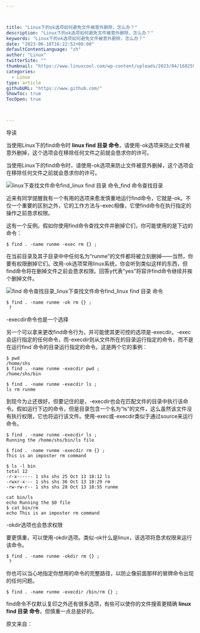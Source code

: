 ```yaml
---



title: "Linux下的ok选项如何避免文件被意外删除，怎么办？"
description: "Linux下的ok选项如何避免文件被意外删除，怎么办？"
keywords: "Linux下的ok选项如何避免文件被意外删除，怎么办？"
date: "2023-06-18T16:22:52+08:00"
defaultContentLanguage: "zh"
author: "Linux"
twitterSite: ""
thumbnail: "https://www.linuxcool.com/wp-content/uploads/2023/04/1682597106423_0.png"
categories:
  - Linux
type: article
githubURL: "https://www.github.com/"
ShowToc: true
TocOpen: true



---
```


导读

当使用Linux下的find命令时 **linux find 目录 命令**，请使用-ok选项来防止文件被意外删掉，这个选项会在移除任何文件之前就会恳求你的许可。

当使用Linux下的find命令时，请使用-ok选项来防止文件被意外删掉，这个选项会在移除任何文件之前就会恳求你的许可。

![linux下查找文件命令find_linux find 目录 命令_find 命令查找目录](https://www.linuxcool.com/wp-content/uploads/2023/04/1682597106423_0.png)

近来有同学提醒我有一个有用的选项来愈发慎重地运行find命令，它就是-ok。不仅一个重要的区别之外，它的工作方法与-exec相像，它使find命令在执行指定的操作之前恳求权限。

这有一个反例。假如你使用find命令查找文件并删掉它们，你可能使用的是下边的命令：

```
$ find . -name runme -exec rm {} ;
```

在当前目录及其子目录中中任何名为“runme”的文件都将被立刻删掉——当然，你要有权限删掉它们。改用-ok选项常用linux系统，你会听到类似这样的东西，但find命令将在删掉文件之前会恳求权限。回答y代表“yes”将容许find命令继续并挨个删掉文件。

![find 命令查找目录_linux下查找文件命令find_linux find 目录 命令](https://www.linuxcool.com/wp-content/uploads/2023/04/1682597106423_1.jpg)

```
$ find . -name runme -ok rm {} ;
 ?
```

-execdir命令也是一个选择

另一个可以拿来更改find命令行为，并可能使其更可控的选项是-execdir。-exec会运行指定的任何命令，而-execdir则从文件所在的目录运行指定的命令，而不是在运行find`命令的目录运行指定的命令。这是两个它的事例：

```
$ pwd
/home/shs
$ find . -name runme -execdir pwd ;
/home/shs/bin
```

```
$ find . -name runme -execdir ls ;
ls rm runme
```

到现今为止还很好。但要记住的是，-execdir也会在匹配文件的目录中执行该命令。假如运行下边的命令，但是目录包含一个名为“ls”的文件，这么虽然该文件没有执行权限，它也将运行该文件。使用-exec或-execdir类似于通过source来运行命令。

```
$ find . -name runme -execdir ls ;
Running the /home/shs/bin/ls file
```

```
$ find . -name runme -execdir rm {} ;
This is an imposter rm command
```

```
$ ls -l bin
total 12
-r-x------ 1 shs shs 25 Oct 13 18:12 ls
-rwxr-x--- 1 shs shs 36 Oct 13 18:29 rm
-rw-rw-r-- 1 shs shs 28 Oct 13 18:55 runme
```

```
cat bin/ls
echo Running the $0 file
$ cat bin/rm
echo This is an imposter rm command
```

-okdir选项也会恳求权限

要更慎重，可以使用-okdir选项。类似-ok什么是linux，该选项将恳求权限来运行该命令。

```
$ find . -name runme -okdir rm {} ;
 ?
```

你也可以当心地指定你想用的命令的完整路径，以防止像前面那样的冒牌命令出现的任何问题。

```
$ find . -name runme -execdir /bin/rm {} ;
```

find命令不仅默认复印之外还有很多选项，有些可以使你的文件搜索更精确 **linux find 目录 命令**，但慎重一点总是好的。

原文来自：